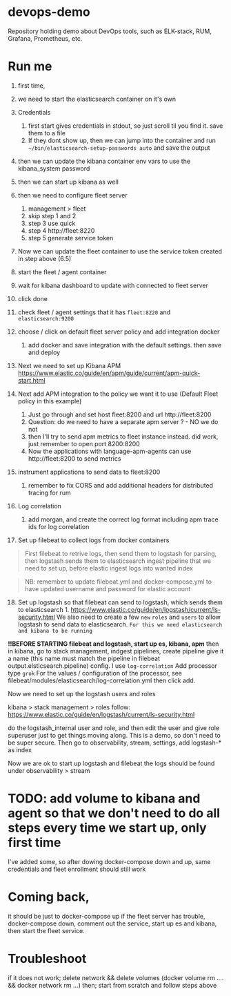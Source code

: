 # devops-demo
Repository holding demo about DevOps tools, such as ELK-stack, RUM, Grafana, Prometheus, etc.


# Run me 
1. first time, 
2. we need to start the elasticsearch container on it's own
3. Credentials
   1. first start gives credentials in stdout, so just scroll til you find it. save them to a file
   2. If they dont show up, then we can jump into the container and run `~/bin/elasticsearch-setup-passwords auto` and save the output
4. then we can update the kibana container env vars to use the kibana_system password
5. then we can start up kibana as well
6. then we need to configure fleet server
   1. management > fleet
   2. skip step 1 and 2
   3. step 3 use quick 
   4. step 4 http://fleet:8220
   5. step 5 generate service token
7. Now we can update the fleet container to use the service token created in step above (6.5)
8.  start the fleet / agent container
9.  wait for kibana dashboard to update with connected to fleet server
10. click done
11. check fleet / agent settings that it has `fleet:8220` and `elasticsearch:9200`
12. choose / click on default fleet server policy and add integration docker
    1.  add docker and save integration with the default settings. then save and deploy

13. Next we need to set up Kibana APM
https://www.elastic.co/guide/en/apm/guide/current/apm-quick-start.html

14. Next add APM integration to the policy we want it to use (Default Fleet policy in this example)
    1.  Just go through and set host fleet:8200 and url http://fleet:8200
    2.  Question: do we need to have a separate apm server ? - NO we do not
    3.  then I'll try to send apm metrics to fleet instance instead. did work, just remember to open port 8200:8200
    4.  Now the applications with language-apm-agents can use http://fleet:8200 to send metrics

15. instrument applications to send data to fleet:8200
    1.  remember to fix CORS and add additional headers for distributed tracing for rum

16. Log correlation
    1.  add morgan, and create the correct log format including apm trace ids for log correlation

17.  Set up filebeat to collect logs from docker containers

>First filebeat to retrive logs, then send them to logstash for parsing, then logstash sends them to elasticsearch ingest
>pipeline that we need to set up, before elastic ingest logs into wanted index

>NB: remember to update filebeat.yml and docker-compose.yml to have updated username and password for elastic account

18.  Set up logstash so that filebeat can send to logstash, which sends them to elasticsearch
    1.  https://www.elastic.co/guide/en/logstash/current/ls-security.html 
    We also need to create a few `new` `roles` and `users` to allow logstash to send data to elasticsearch. `For this we need elasticsearch and kibana to be running`


**!!BEFORE STARTING filebeat and logstash, start up es, kibana, apm**
then in kibana, go to stack management, indgest pipelines, create pipeline
give it a name (this name must match the pipeline in filebeat output.elsticsearch.pipeline) config. I use `log-correlation`
Add processor type `grok`
For the values / configuration of the processor, see filebeat/modules/elasticsearch/log-correlation.yml
then click add.

Now we need to set up the logstash users and roles

kibana > stack management > roles
follow: https://www.elastic.co/guide/en/logstash/current/ls-security.html

do the logstash_internal user and role, and then edit the user and give role superuser just to get things moving along. This is a demo, so don't need to be super secure.
Then go to observability, stream, settings, add logstash-* as index

Now we are ok to start up logstash and filebeat
the logs should be found under observability > stream 










# TODO: add volume to kibana and agent so that we don't need to do all steps every time we start up, only first time
I've added some, so after dowing docker-compose down and up, same credentials and fleet enrollment should still work

# Coming back,
it should be just to docker-compose up
if the fleet server has trouble, docker-compose down, comment out the service, start up es and kibana, then start the fleet service.

# Troubleshoot
if it does not work; delete network && delete volumes (docker volume rm .... && docker network rm ...)
then; start from scratch and follow steps above


